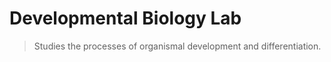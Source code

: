 # Developmental Biology Lab

> Studies the processes of organismal development and differentiation.
>